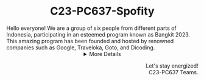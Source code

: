 <h1 align="center"> C23-PC637-Spofity</h1>
Hello everyone! We are a group of six people from different parts of Indonesia, participating in an esteemed program known as Bangkit 2023. This amazing program has been founded and hosted by renowned companies such as Google, Traveloka, Goto, and Dicoding.

<details>
  <summary align="center">More Details</summary>

## Our Teams
Our team has been organized into three different divisions, each tasked with specific duties. The Cloud Computing Division is responsible for developing APIs for handling data and building connectivity between the Machine Learning Division and the Mobile Development Division. In the Machine Learning field, our team specializes in providing algorithms for classifying images of gym equipment. In addition, our Mobile Development Division is in charge of creating interfaces for gym equipment applications.

### Machine Learning Division
| Bangkit ID | Name | Social Media |
|:----------:|:----:|--------------|
|M151DSX1430|Kirey Oleisan|[LinkedIn](https://www.linkedin.com/in/kireyoleisan25/)  [Instagram](https://www.instagram.com/kireyeleison/)  |
|M286DSX0316|Rahmattullah Al Hakim|[LinkedIn](https://www.linkedin.com/in/rahmattullahalhakim/)  [Instagram](https://www.instagram.com/alhakim.me//)  |
|M366DSX2154|A. Teguh Budi Setya Prasetya  |[LinkedIn](https://www.linkedin.com/in/ateguhbudisetyaprasetya/)  [Instagram](https://www.instagram.com/a.tguhbdistyaprasetya/)  |

### Cloud Computing Division
| Bangkit ID | Name | Social Media |
|:----------:|:----:|--------------|
|C097DSX1668|Roy Andani Putra|[LinkedIn](https://www.linkedin.com/in/keressec/)  [Instagram](https://www.instagram.com/keressec/)  |
|C350DSY2782|Shafira Van Deyli|[LinkedIn](https://www.linkedin.com/in/shafira-van-deyli-8779381b8/)  [Instagram](https://www.instagram.com/shafira.van/)  |

### Mobile Development Division
| Bangkit ID | Name | Social Media |
|:----------:|:----:|--------------|
|A037DSX3587|Muhammad Iqbal|[LinkedIn](https://www.linkedin.com/in/muhammad-iqbal-899901252/)  [Instagram](https://www.instagram.com/iiqbal_s/)  |

In conclusion, we are honored to be part of this remarkable journey, united by our passion and dedication. We express our sincere gratitude to Google, Traveloka and Dicoding for providing us with this invaluable opportunity. May our collective efforts pave the way for greater advancements and contribute positively to society.

</details>

<p align="right"> Let's stay energized! <br> C23-PC637 Teams. </p>
